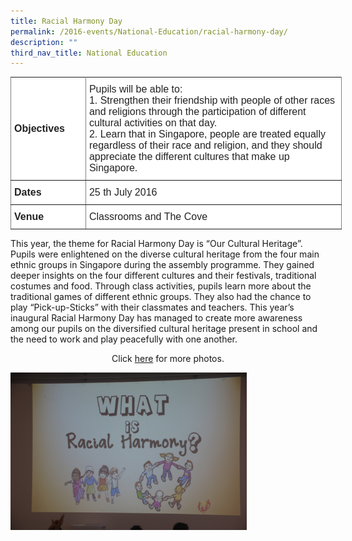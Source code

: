 ```yaml
---
title: Racial Harmony Day
permalink: /2016-events/National-Education/racial-harmony-day/
description: ""
third_nav_title: National Education
---
```

<style type="text/css">
.tg  {border-collapse:collapse;border-spacing:0;margin:0px auto;}
.tg td{border-color:black;border-style:solid;border-width:1px;font-family:Arial, sans-serif;font-size:14px;
  overflow:hidden;padding:10px 5px;word-break:normal;}
.tg th{border-color:black;border-style:solid;border-width:1px;font-family:Arial, sans-serif;font-size:14px;
  font-weight:normal;overflow:hidden;padding:10px 5px;word-break:normal;}
.tg .tg-kdpx{background-color:#FFF;border-color:inherit;color:#222;font-size:16px;text-align:left;vertical-align:middle}
.tg .tg-x4x2{background-color:#FFF;border-color:inherit;color:#222;font-size:16px;font-weight:bold;text-align:left;
  vertical-align:middle}
</style>
<table class="tg" style="undefined;table-layout: fixed; width: 530px">
<colgroup>
<col style="width: 120px">
<col style="width: 410px">
</colgroup>
<tbody>
  <tr>
    <td class="tg-x4x2">Objectives<br></td>
    <td class="tg-kdpx"><span style="color:#222;background-color:transparent">Pupils will be able to:</span><br><span style="color:#222;background-color:transparent">1. Strengthen their friendship with people of other races and religions through the participation of different cultural activities on that day.</span><br><span style="color:#222;background-color:transparent">2. Learn that in Singapore, people are treated equally regardless of their race and religion, and they should appreciate the different cultures that make up Singapore.</span><br></td>
  </tr>
  <tr>
    <td class="tg-x4x2">Dates<br></td>
    <td class="tg-kdpx"><span style="color:#222;background-color:transparent">25</span> th <span style="color:#222;background-color:transparent">July 2016</span><br></td>
  </tr>
  <tr>
    <td class="tg-x4x2">Venue<br></td>
    <td class="tg-kdpx"><span style="color:#222;background-color:transparent">Classrooms and The Cove</span><br></td>
  </tr>
</tbody>
</table>

This year, the theme for Racial Harmony Day is “Our Cultural Heritage”. Pupils were enlightened on the diverse cultural heritage from the four main ethnic groups in Singapore during the assembly programme. They gained deeper insights on the four different cultures and their festivals, traditional costumes and food. Through class activities, pupils learn more about the traditional games of different ethnic groups. They also had the chance to play “Pick-up-Sticks” with their classmates and teachers. This year’s inaugural Racial Harmony Day has managed to create more awareness among our pupils on the diversified cultural heritage present in school and the need to work and play peacefully with one another. 

<center>Click <a href="https://flic.kr/s/aHskHBGvA1">here</a> for more photos.</center>

<img src="/images/2016%20Racial%20Harmony%20Day%20%20(2).jpeg" 
     style="width:75%">


